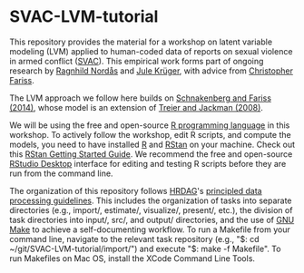 # SVAC-LVM-tutorial

This repository provides the material for a workshop on latent variable modeling (LVM) applied to human-coded data of reports on sexual violence in armed conflict ([SVAC](http://www.sexualviolencedata.org/)). This empirical work forms part of  ongoing research by [Ragnhild Nordås](https://ragnhildnordas.wordpress.com/) and [Jule Krüger](http://julekrueger.net/), with advice from [Christopher Fariss](http://cfariss.com/).

The LVM approach we follow here builds on [Schnakenberg and Fariss (2014)](https://www.cambridge.org/core/journals/political-science-research-and-methods/article/dynamic-patterns-of-human-rights-practices/40FCA9B94AD6A616FB15EA04B8EB1997), whose model is an extension of [Treier and Jackman (2008)](https://onlinelibrary.wiley.com/doi/full/10.1111/j.1540-5907.2007.00308.x).

We will be using the free and open-source [R programming language](https://www.r-project.org/) in this workshop. To actively follow the workshop, edit R scripts, and compute the models, you need to have installed [R](https://cran.r-project.org/mirrors.html) and [RStan](http://mc-stan.org/users/interfaces/rstan.html) on your machine. Check out this [RStan Getting Started Guide](https://github.com/stan-dev/rstan/wiki/RStan-Getting-Started). We recommend the free and open-source [RStudio Desktop](https://www.rstudio.com/products/RStudio/)  interface for editing and testing R scripts before they are run from the command line.

The organization of this repository follows [HRDAG](https://hrdag.org)'s [principled data processing guidelines](https://hrdag.org/2016/06/14/the-task-is-a-quantum-of-workflow/). This includes the organization of tasks into separate directories (e.g., import/, estimate/, visualize/, present/, etc.), the division of task directories into input/, src/, and output/ directories, and the use of [GNU Make](https://www.gnu.org/software/make/) to achieve a self-documenting workflow. To run a Makefile from your command line, navigate to the relevant task repository (e.g., "$: cd ~/git/SVAC-LVM-tutorial/import/") and execute "$: make -f Makefile". To run Makefiles on Mac OS,  install the XCode Command Line Tools.


